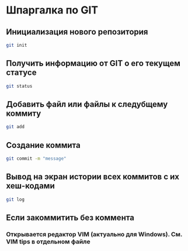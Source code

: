 # Шпаргалка по GIT
## Инициализация нового репозитория
```sh
git init
```
## Получить информацию от GIT о его текущем статусе

```sh
git status
```

## Добавить файл или файлы к следубщему коммиту

```sh
git add
```

## Создание коммита
```sh
git commit -m "message"
```

## Вывод на экран истории всех коммитов с их хеш-кодами

```sh
git log
```


## Если закоммитить без коммента
### Открывается редактор VIM (актуально для Windows). См. VIM tips в отдельном файле
